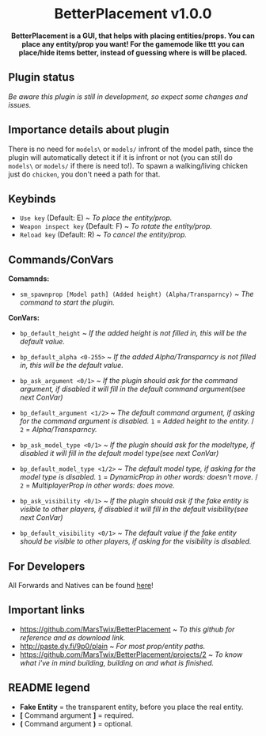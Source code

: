 <h1 align="center">
    BetterPlacement v1.0.0
</h1>
<p align="center">
    <strong>BetterPlacement is a GUI, that helps with placing entities/props. You can place any entity/prop you want! For the gamemode like ttt you can place/hide items better, instead of guessing where is will be placed.</strong>
</p>

## Plugin status
*Be aware this plugin is still in development, so expect some changes and issues.*

## Importance details about plugin
There is no need for `models\` or `models/` infront of the model path, since the plugin will automatically detect it if it is infront or not (you can still do `models\` or `models/` if there is need to!). To spawn a walking/living chicken just do `chicken`, you don't need a path for that.

## Keybinds 
 - `Use key` (Default: E) ~ *To place the entity/prop.*
 - `Weapon inspect key` (Default: F) ~ *To rotate the entity/prop.*
 - `Reload key` (Default: R) ~ *To cancel the entity/prop.*

## Commands/ConVars
**Comamnds:**
 - `sm_spawnprop [Model path] (Added height) (Alpha/Transparncy)` ~ *The command to start the plugin.*

**ConVars:**
 - `bp_default_height` ~ *If the added height is not filled in, this will be the default value.*
 - `bp_default_alpha <0-255>` ~ *If the added Alpha/Transparncy is not filled in, this will be the default value.*
 
 - `bp_ask_argument <0/1>` ~ *If the plugin should ask for the command argument, if disabled it will fill in the default command argument(see next ConVar)*
 - `bp_default_argument <1/2>` ~ *The default command argument, if asking for the command argument is disabled.* `1` = *Added height to the entity.* / `2` = *Alpha/Transparncy.*
 
 - `bp_ask_model_type <0/1>` ~ *If the plugin should ask for the modeltype, if disabled it will fill in the default model type(see next ConVar)*
 - `bp_default_model_type <1/2>` ~ *The default model type, if asking for the model type is disabled.* `1` = *DynamicProp in other words: doesn't move.* / `2` = *MultiplayerProp in other words: does move.*

 - `bp_ask_visibility <0/1>` ~ *If the plugin should ask if the fake entity is visible to other players, if disabled it will fill in the default visibility(see next ConVar)*
 - `bp_default_visibility <0/1>` ~ *The default value if the fake entity should be visible to other players, if asking for the visibility is disabled.*
 
## For Developers
All Forwards and Natives can be found [here](https://github.com/MarsTwix/BetterPlacement/blob/master/include/betterplacement.inc)!

## Important links
 - https://github.com/MarsTwix/BetterPlacement ~ *To this github for reference and as download link.*
 - http://paste.dy.fi/9p0/plain ~ *For most prop/entity paths.*
 - https://github.com/MarsTwix/BetterPlacement/projects/2 ~ *To know what i've in mind building, building on and what is finished.*

## README legend
 - **Fake Entity** = the transparent entity, before you place the real entity.
 - **[** Command argument **]** = required.
 - **(** Command argument **)** = optional.